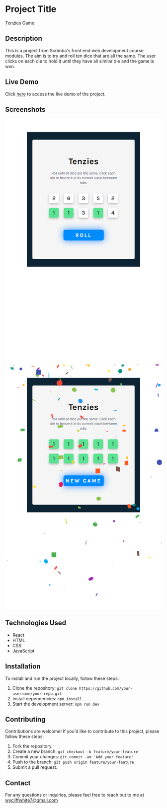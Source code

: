 # Project Title

Tenzies Game 

## Description

This is a project from Scrimba's front end web development course modules. The aim is to try and roll ten dice that are all the same. The user clicks on each die to hold it until they have all similar die and the game is won. 

## Live Demo

Click [here](https://www.example.com) to access the live demo of the project.

## Screenshots

![Screenshot 1](src/assets/screenshots/Screenshot1.png)
![Screenshot 2](src/assets/screenshots/screenshot2.png)

## Technologies Used

- React
- HTML
- CSS
- JavaScript



## Installation

To install and run the project locally, follow these steps:

1. Clone the repository: `git clone https://github.com/your-username/your-repo.git`
2. Install dependencies: `npm install`
3. Start the development server: `npm run dev`


## Contributing

Contributions are welcome! If you'd like to contribute to this project, please follow these steps:

1. Fork the repository.
2. Create a new branch: `git checkout -b feature/your-feature`
3. Commit your changes: `git commit -am 'Add your feature'`
4. Push to the branch: `git push origin feature/your-feature`
5. Submit a pull request.



## Contact

For any questions or inquiries, please feel free to reach out to me at wycliffwhite7@gmail.com
